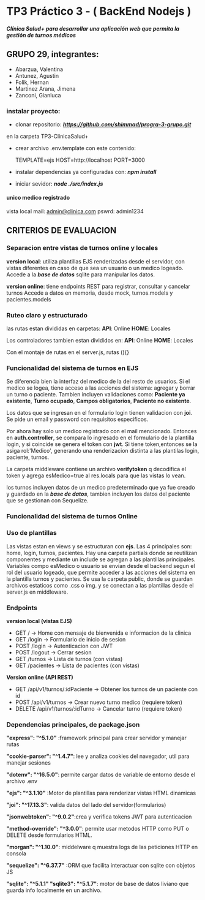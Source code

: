 # TP3 Práctico 3 - ( BackEnd Nodejs ) 
##### Clínica Salud+ para desarrollar una aplicación web que permita la gestión de turnos médicos 

## GRUPO 29, integrantes:

- Abarzua, Valentina
- Antunez, Agustin
- Folik, Hernan
- Martinez Arana, Jimena
- Zanconi, Gianluca

### instalar proyecto:

- clonar repositorio: ***https://github.com/shimmad/progra-3-grupo.git***

 en la carpeta TP3-ClinicaSalud+
- crear archivo .env.template con este contenido:

    TEMPLATE=ejs
    HOST=http://localhost
    PORT=3000

- instalar dependencias ya configuradas con: ***npm install***
- iniciar sevidor: ***node ./src/index.js***


#### unico medico registrado
vista local
mail: admin@clinica.com
pswrd: admin1234

## **CRITERIOS DE EVALUACION**

### Separacion entre vistas de turnos online y locales

**version local**: utiliza plantillas EJS renderizadas desde el servidor,
 con vistas diferentes en caso de que sea un usuario o un medico logeado.
 Accede a la ***base de datos*** sqlite para manipular los datos.

**version online**: tiene endpoints REST para registrar, consultar y cancelar turnos
Accede a datos en memoria, desde mock, turnos.models y pacientes.models


### Ruteo claro y estructurado

las rutas estan divididas en carpetas:
**API**: Online
**HOME**: Locales

Los controladores tambien estan divididos en: 
**API**: Online
**HOME**: Locales

Con el montaje de rutas en el server.js, rutas (){}

### Funcionalidad del sistema de turnos en EJS

Se diferencia bien la interfaz del medico de la del resto de usuarios.
Si el medico se logea, tiene acceso a las acciones del sistema: agregar y borrar un turno o paciente. Tambien incluyen validaciones como: **Paciente ya existente**, **Turno ocupado**, **Campos obligatorios**, **Paciente no existente**.

Los datos que se ingresan en el formulario login tienen validacion con **joi**.
Se pide un email y password con requisitos especificos.

Por ahora hay solo un medico registrado con el mail mencionado. Entonces en **auth.controller**, se compara lo ingresado en el formulario de la plantilla login, y si coincide se genera el token con **jwt**. Si tiene token,entonces se la asiga rol:'Medico', generando una renderizacion distinta a las plantilas login, paciente, turnos.

La carpeta middleware contiene un archivo **verifytoken** q decodifica el token
y agrega esMedico=true al res.locals para que las vistas lo vean.

los turnos incluyen datos de un medico predeterminado que ya fue creado y guardado en la ***base de datos***, tambien incluyen los datos del paciente que se gestionan con Sequelize.


### Funcionalidad del sistema de turnos Online



### Uso de plantillas

Las vistas estan en views y se estructuran con **ejs**. Las 4 principales son: home, login, turnos, pacientes.
Hay una carpeta partials donde se reutilizan componentes y mediante un include se agregan a las plantillas principales. 
Variables compo esMedico o usuario se envian desde el backend segun el rol del usuario logeado, que permite acceder a las acciones del sistema en la plantilla turnos y pacientes.
Se usa la carpeta public, donde se guardan archivos estaticos como .css o img. y se conectan a las plantillas desde el server.js en middleware.

### Endpoints

**version local (vistas EJS)**

- GET	/ -> Home con mensaje de bienvenida e informacion de la clinica
- GET	/login -> Formulario de inicio de sesion
- POST /login -> Autenticacion con JWT
- POST /logout -> Cerrar sesion
- GET	/turnos -> Lista de turnos (con vistas)
- GET	/pacientes -> Lista de pacientes (con vistas)

**Version online (API REST)**

- GET /api/v1/turnos/:idPaciente -> Obtener los turnos de un paciente con id
- POST /api/v1/turnos -> Crear nuevo turno medico (requiere token)
- DELETE /api/v1/turnos/:idTurno -> Cancelar turno (requiere token)

### Dependencias principales, de package.json

**"express": "^5.1.0"** :framework principal para crear servidor y manejar rutas

**"cookie-parser": "^1.4.7"**: lee y analiza cookies del navegador, util para manejar sesiones

**"dotenv": "^16.5.0"**: permite cargar datos de variable de entorno desde el archivo .env

**"ejs": "^3.1.10"** :Motor de plantillas para renderizar vistas HTML dinamicas

**"joi": "^17.13.3"**: valida datos del lado del servidor(formularios)

**"jsonwebtoken": "^9.0.2"**:crea y verifica tokens JWT para autenticacion

**"method-override": "^3.0.0"**: permite usar metodos HTTP como PUT o DELETE desde formularios HTML.

**"morgan": "^1.10.0"**: middelware q muestra logs de las peticiones HTTP en consola

**"sequelize": "^6.37.7"** :ORM que facilita interactuar con sqlite con objetos JS

**"sqlite": "^5.1.1" "sqlite3": "^5.1.7"**: motor de base de datos liviano que guarda info localmente en un archivo.









